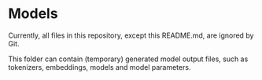 # Models
Currently, all files in this repository, except this README.md, are ignored by Git.

This folder can contain (temporary) generated model output files,
such as tokenizers, embeddings, models and model parameters.
